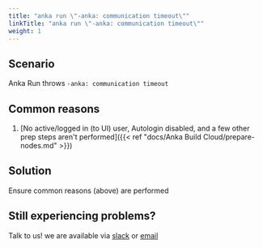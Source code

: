 ```yaml
---
title: "anka run \"-anka: communication timeout\""
linkTitle: "anka run \"-anka: communication timeout\""
weight: 1
---
```


## Scenario

Anka Run throws `-anka: communication timeout`

## Common reasons

1. [No active/logged in (to UI) user, Autologin disabled, and a few other prep steps aren't performed]({{< ref "docs/Anka Build Cloud/prepare-nodes.md" >}})

## Solution

Ensure common reasons (above) are performed

## Still experiencing problems?

Talk to us! we are available via [slack](https://slack.veertu.com/) or [email](mailto:support@veertu.com)

